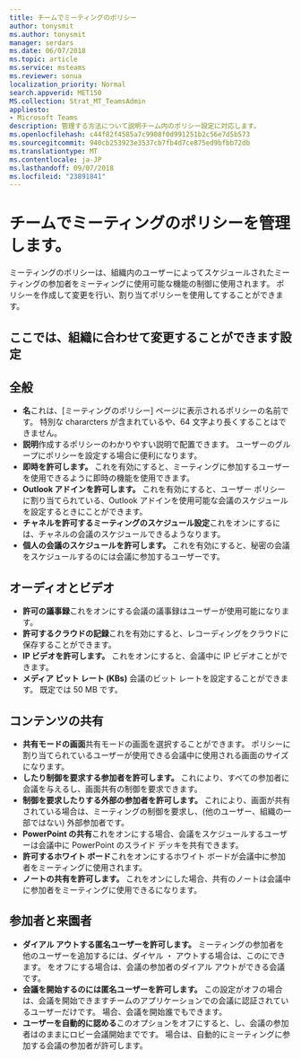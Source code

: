 ```yaml
---
title: チームでミーティングのポリシー
author: tonysmit
ms.author: tonysmit
manager: serdars
ms.date: 06/07/2018
ms.topic: article
ms.service: msteams
ms.reviewer: sonua
localization_priority: Normal
search.appverid: MET150
MS.collection: Strat_MT_TeamsAdmin
appliesto:
- Microsoft Teams
description: 管理する方法について説明チーム内のポリシー設定に対応します。
ms.openlocfilehash: c44f82f4585a7c9908f0d991251b2c56e7d5b573
ms.sourcegitcommit: 940cb253923e3537cb7fb4d7ce875ed9bfbb72db
ms.translationtype: MT
ms.contentlocale: ja-JP
ms.lasthandoff: 09/07/2018
ms.locfileid: "23891841"
---
```

# <a name="manage-meeting-policies-in-teams"></a>チームでミーティングのポリシーを管理します。

ミーティングのポリシーは、組織内のユーザーによってスケジュールされたミーティングの参加者をミーティングに使用可能な機能の制御に使用されます。 ポリシーを作成して変更を行い、割り当てポリシーを使用してすることができます。 

## <a name="here-are-the-settings-you-can-change-to-fit-your-organization"></a>ここでは、組織に合わせて変更することができます設定
<a name="bkgeneral"> </a>

## <a name="general"></a>全般
   - **名**これは、[ミーティングのポリシー] ページに表示されるポリシーの名前です。 特別な chararcters が含まれているや、64 文字より長くすることはできません。
   - **説明**作成するポリシーのわかりやすい説明で配置できます。 ユーザーのグループにポリシーを設定する場合に便利になります。
   - **即時を許可します。** これを有効にすると、ミーティングに参加するユーザーを使用できるように即時の機能を使用できます。
   - **Outlook アドインを許可します。** これを有効にすると、ユーザー ポリシーに割り当てられている、Outlook アドインを使用可能な会議のスケジュールを設定するときにことができます。
   - **チャネルを許可するミーティングのスケジュール設定**これをオンにするには、チャネルの会議のスケジュールできるようなります。
   - **個人の会議のスケジュールを許可します。** これを有効にすると、秘密の会議をスケジュールするのには会議に参加するユーザーです。

<a name="bkaudioandvideo"> </a>

## <a name="audio--video"></a>オーディオとビデオ
   - **許可の議事録**これをオンにする会議の議事録はユーザーが使用可能になります。
   - **許可するクラウドの記録**これを有効にすると、レコーディングをクラウドに保存することができます。
   - **IP ビデオを許可します。** これをオンにすると、会議中に IP ビデオことができます。
   - **メディア ビット レート (KBs)** 会議のビット レートを設定することができます。 既定では 50 MB です。

<a name="bkcontentsharing"> </a>

## <a name="content-sharing"></a>コンテンツの共有
   - **共有モードの画面**共有モードの画面を選択することができます。 ポリシーに割り当てられているユーザーが使用できる会議中に使用される画面のサイズになります。
   - **したり制御を要求する参加者を許可します。** これにより、すべての参加者に会議を与えるし、画面共有の制御を要求できます。
   - **制御を要求したりする外部の参加者を許可します。** これにより、画面が共有されている場合は、ミーティングの制御を要求し、(他のユーザー、組織の一部ではない) 外部参加者です。
   - **PowerPoint の共有**これをオンにする場合、会議をスケジュールするユーザーは会議中に PowerPoint のスライド デッキを共有できます。
   - **許可するホワイト ボード**これをオンにするホワイト ボードが会議中に参加者をミーティングに使用されます。
   - **ノートの共有を許可します。** これをオンにした場合、共有のノートは会議中に参加者をミーティングに使用できるになります。

<a name="bkparticipantsandguests"> </a>

## <a name="participants--guests"></a>参加者と来園者
   - **ダイアル アウトする匿名ユーザーを許可します。** ミーティングの参加者を他のユーザーを追加するには、ダイヤル ・ アウトする場合は、このにできます。 をオフにする場合は、会議の参加者のダイアル アウトができる会議です。
   - **会議を開始するのには匿名ユーザーを許可します。** この設定がオフの場合は、会議を開始できますチームのアプリケーションでの会議に認証されているユーザーだけです。 場合、会議を開始誰でもできます。
   - **ユーザーを自動的に認める**このオプションをオフにすると、し、会議の参加者はのままにロビー会議開始までです。 場合は、自動的にミーティングに参加する会議の参加者が許可します。


